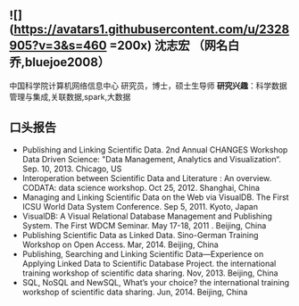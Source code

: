 ![](https://avatars1.githubusercontent.com/u/2328905?v=3&s=460 =200x)
沈志宏 （网名白乔,bluejoe2008）
---
中国科学院计算机网络信息中心
研究员，博士，硕士生导师
__研究兴趣__：科学数据管理与集成,关联数据,spark,大数据

口头报告
----

* Publishing and Linking Scientific Data. 2nd Annual CHANGES Workshop Data Driven Science: "Data Management, Analytics and Visualization“. Sep. 10, 2013. Chicago, US
* Interoperation between Scientific Data and Literature : An overview. CODATA: data science workshop. Oct 25, 2012. Shanghai, China
* Managing and Linking Scientific Data on the Web via VisualDB. The First ICSU World Data System Conference. Sep 5, 2011. Kyoto, Japan
* VisualDB: A Visual Relational Database Management and Publishing System. The First WDCM Seminar. May 17-18, 2011 . Beijing, China
* Publishing Scientific Data as Linked Data. Sino-German Training Workshop on Open Access. Mar, 2014. Beijing, China
* Publishing, Searching and Linking Scientific Data—Experience on Applying Linked Data to Scientific Database Project. the international training workshop of scientific data sharing. Nov, 2013. Beijing, China
* SQL, NoSQL and NewSQL, What’s your choice? the international training workshop of scientific data sharing. Jun, 2014. Beijing, China
